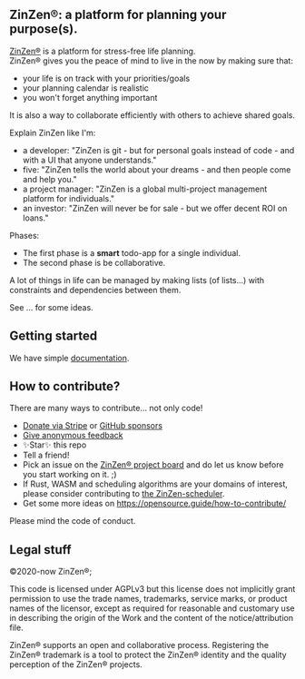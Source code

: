 ## ZinZen®: a platform for planning your purpose(s).

[ZinZen®](https://ZinZen.me) is a platform for stress-free life planning.  
ZinZen® gives you the peace of mind to live in the now by making sure that:

- your life is on track with your priorities/goals
- your planning calendar is realistic
- you won't forget anything important

It is also a way to collaborate efficiently with others to achieve shared goals.

Explain ZinZen like I'm:

- a developer: "ZinZen is git - but for personal goals instead of code - and with a UI that anyone understands."
- five: "ZinZen tells the world about your dreams - and then people come and help you."
- a project manager: "ZinZen is a global multi-project management platform for individuals."
- an investor: "ZinZen will never be for sale - but we offer decent ROI on loans."

Phases:

- The first phase is a **smart** todo-app for a single individual.
- The second phase is be collaborative.

A lot of things in life can be managed by making lists (of lists...) with constraints and dependencies between them.

See ... for some ideas.

## Getting started

We have simple [documentation](documentation/Readme.md).

## How to contribute?

There are many ways to contribute... not only code!

- [Donate via Stripe](https://donate.stripe.com/6oE4jK1iPcPT1m89AA) or [GitHub sponsors](https://github.com/sponsors/tijlleenders)
- [Give anonymous feedback](https://zinzen.me/Feedback)
- ✨Star✨ this repo
- Tell a friend!
- Pick an issue on the [ZinZen® project board](https://github.com/users/tijlleenders/projects/4) and do let us know before you start working on it. ;)
- If Rust, WASM and scheduling algorithms are your domains of interest, please consider contributing to [the ZinZen-scheduler](https://github.com/tijlleenders/ZinZen-scheduler).
- Get some more ideas on https://opensource.guide/how-to-contribute/

Please mind the code of conduct.

## Legal stuff

&copy;2020-now ZinZen®;

This code is licensed under AGPLv3 but this license does not implicitly grant permission to use the trade names, trademarks, service marks, or product names of the licensor, except as required for reasonable and customary use in describing the origin of the Work and the content of the notice/attribution file.

ZinZen® supports an open and collaborative process.
Registering the ZinZen® trademark is a tool to protect the ZinZen® identity and the quality perception of the ZinZen® projects.
